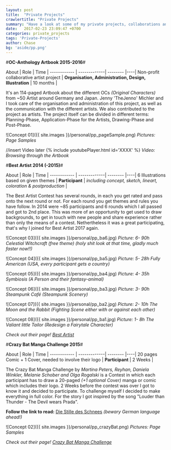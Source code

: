 ```yaml
---
layout: post
title:  "Private Projects"
crawlertitle: "Private Projects"
summary: "Have a look at some of my private projects, collaborations and contests."
date:   2017-02-23 23:09:47 +0700
categories: private_projects
tags: 'Private-Projects'
author: Chase
bg: 'aside/pp.png'
---
```


#**OC-Anthology Artbook 2015-2016**#

About | Role | Time |
------------ | -------------| -------- |----|
Non-profit collaborative artist project | **Organisation, Administration, Design, Illustration** | 10 months |

It's an 114-paged Artbook about the different OCs *(Original Characters)* from ~50 Artist around Germany and Japan. Jenny 'TheJenno' Michler and I took care of the organisation and administration of this project, as well as the communication with the different artists. We also contributed to the project as artists. The project itself can be divided in different terms: Planning-Phase, Application-Phase for the Artists, Drawing-Phase and Post-Phase. 


![Concept 01]({{ site.images }}/personal/pp_pageSample.png)
*Pictures: Page Samples* 

//insert Video later
{% include youtubePlayer.html id='XXXX' %}
*Video: Browsing through the Artbook*


#**Best Artist 2014 (-2015)**#

About | Role | Time |
------------ | -------------| -------- |----|
6 Illustrations based on given themes | **Participant** | *including concept, sketch, lineart, coloration & postproduction* |

The Best Artist Contest has several rounds, in each you get rated and pass onto the next round or not. For each round you get themes and rules you have follow. In 2014 were ~85 participants and 6 rounds which I all passed and got to 2nd place. This was more of an opportunity to get used to draw backgrounds, to get in touch with new people and share experience rather than only the means of a contest. Nethertheless it was a great participating, that's why I joined for Best Artist 2017 again.

![Concept 03]({{ site.images }}/personal/pp_ba6.jpg)
*Picture: 6- 90h	Celestial Witchcraft		(free theme)*
*(holy shit look at that time, gladly much faster now!!)* 

![Concept 04]({{ site.images }}/personal/pp_ba5.jpg)
*Picture: 5- 28h	Fully American		(USA, every participant gets a country)*

![Concept 05]({{ site.images }}/personal/pp_ba4.jpg)
*Picture: 4- 35h	Symbiosis			(A Person and their fantasy-animal)*

![Concept 06]({{ site.images }}/personal/pp_ba3.jpg)
*Picture: 3- 90h	Steampunk Café		(Steampunk Scenery)*

![Concept 07]({{ site.images }}/personal/pp_ba2.jpg)
*Picture: 2- 10h	The Moon and the Rabbit	(Fighting Scene either with or against each other)*

![Concept 08]({{ site.images }}/personal/pp_ba1.jpg)
*Picture: 1- 8h	The Valiant little Tailor		(Redesign a Fairytale Character)*

*Check out their page! [Best Artist](https://www.facebook.com/bestartist.german/?fref=ts)*

#**Crazy Bat Manga Challenge 2015**#

About | Role | Time |
------------ | -------------| -------- |----|
20 pages Comic + 1 Cover, needed to involve their logo | **Participant** | 2 Weeks |

The Crazy Bat Manga Challenge by *Martina Peters, Reyhan, Daniela Winkler, Melanie Schober and Olga Rogalski* is a Contest in which each participant has to draw a 20-paged *(+1 optional Cover)* manga or comic which includes their logo. 2 Weeks before the contest was over I got to know it and decided to participate. To challenge myself I decided to make everything in full color. For the story I got inspired by the song "Louder than Thunder - The Devil wears Prada". 

**Follow the link to read:** [Die Stille des Schnees](http://animexx.onlinewelten.com/doujinshi/zeichner/628290/61666/) *(bewary German language ahead!)*

![Concept 02]({{ site.images }}/personal/pp_crazyBat.png)
*Pictures: Page Samples*

*Check out their page! [Crazy Bat Manga Challenge](https://www.facebook.com/CrazyBatMangaChallenge/?fref=ts)*
